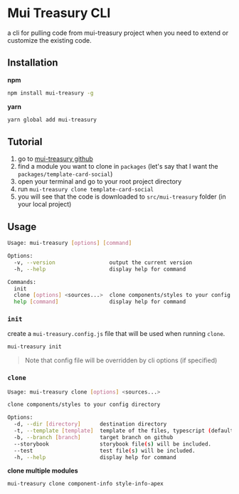 # Mui Treasury CLI

a cli for pulling code from mui-treasury project when you need to extend or customize the existing code.

## Installation

**npm**

```bash
npm install mui-treasury -g
```

**yarn**

```bash
yarn global add mui-treasury
```

## Tutorial

1. go to [mui-treasury github](https://github.com/siriwatknp/mui-treasury/tree/next)
2. find a module you want to clone in `packages` (let's say that I want the `packages/template-card-social`)
3. open your terminal and go to your root project directory
4. run `mui-treasury clone template-card-social`
5. you will see that the code is downloaded to `src/mui-treasury` folder (in your local project)

## Usage

```bash
Usage: mui-treasury [options] [command]

Options:
  -v, --version                 output the current version
  -h, --help                    display help for command

Commands:
  init
  clone [options] <sources...>  clone components/styles to your config directory
  help [command]                display help for command
```

### `init`

create a `mui-treasury.config.js` file that will be used when running `clone`.

```bash
mui-treasury init
```

> Note that config file will be overridden by cli options (if specified)

### `clone`

```bash
Usage: mui-treasury clone [options] <sources...>

clone components/styles to your config directory

Options:
  -d, --dir [directory]      destination directory
  -t, --template [template]  template of the files, typescript (default) | javascript
  -b, --branch [branch]      target branch on github
  --storybook                storybook file(s) will be included.
  --test                     test file(s) will be included.
  -h, --help                 display help for command
```

**clone multiple modules**

```bash
mui-treasury clone component-info style-info-apex
```
